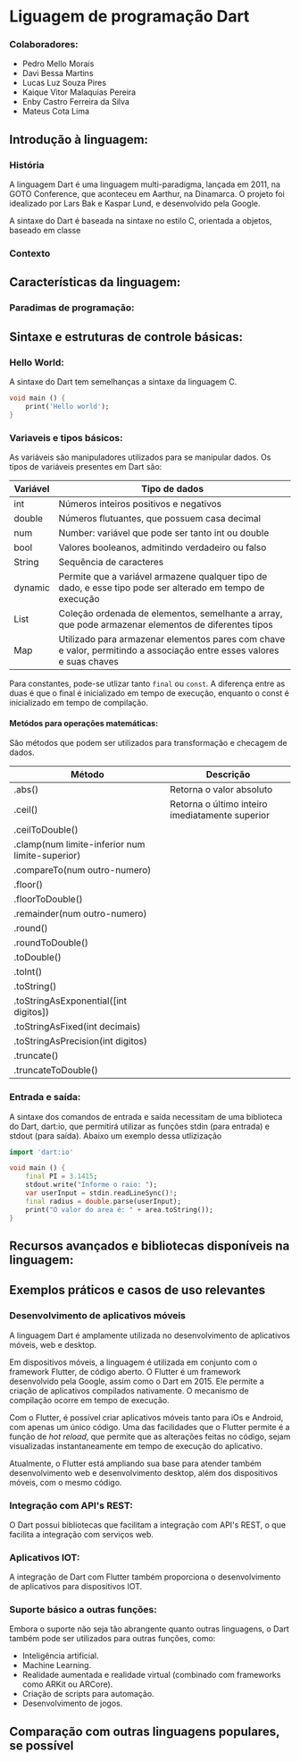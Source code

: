 # Liguagem de programação Dart
### Colaboradores:
* Pedro Mello Morais
* Davi Bessa Martins
* Lucas Luz Souza Pires
* Kaique Vitor Malaquias Pereira
* Enby Castro Ferreira da Silva
* Mateus Cota Lima


## Introdução à linguagem:
### História
A linguagem Dart é uma linguagem multi-paradigma, lançada em 2011, na GOTO Conference, que aconteceu em Aarthur, na Dinamarca. O projeto foi idealizado por Lars Bak e Kaspar Lund, e desenvolvido pela Google.

A sintaxe do Dart é baseada na sintaxe no estilo C, orientada a objetos, baseado em classe
### Contexto


## Características da linguagem: 
### Paradimas de programação:


## Sintaxe e estruturas de controle básicas: 
### Hello World:
A sintaxe do Dart tem semelhanças a sintaxe da linguagem C.
<!-- Exemplo de como escrever código em Markdown -->
~~~ dart
void main () {
    print('Hello world');
}
~~~
### Variaveis e tipos básicos:
As variáveis são manipuladores utilizados para se manipular dados. Os tipos de variáveis presentes em Dart são:

<!-- Exemplo de como escrever tabela em Markdown -->

Variável | Tipo de dados
---------|---------------
int      | Números inteiros positivos e negativos
double   | Números flutuantes, que possuem casa decimal
num      | Number: variável que pode ser tanto int ou double
bool     | Valores booleanos, admitindo verdadeiro ou falso
String   | Sequência de caracteres
dynamic  | Permite que a variável armazene qualquer tipo de dado, e esse tipo pode ser alterado em tempo de execução
List     | Coleção ordenada de elementos, semelhante a array, que pode armazenar elementos de diferentes tipos
Map      | Utilizado para armazenar elementos pares com chave e valor, permitindo a associação entre esses valores e suas chaves

Para constantes, pode-se utlizar tanto `final` ou `const`. A diferença entre as duas é que o final é inicializado em tempo de execução, enquanto o const é inicializado em tempo de compilação.

#### Metódos para operações matemáticas:
São métodos que podem ser utilizados para transformação e checagem de dados.

Método                                            | Descrição
--------------------------------------------------|-------------
.abs()                                            | Retorna o valor absoluto
.ceil()                                           | Retorna o último inteiro imediatamente superior
.ceilToDouble()                                   |
.clamp(num limite-inferior num limite-superior)   |
.compareTo(num outro-numero)                      |
.floor()                                          |
.floorToDouble()                                  |
.remainder(num outro-numero)                      |
.round()                                          |
.roundToDouble()                                  |
.toDouble()                                       |
.toInt()                                          |
.toString()                                       |
.toStringAsExponential([int digitos])             |
.toStringAsFixed(int decimais)                    |
.toStringAsPrecision(int digitos)                 |
.truncate()                                       |
 .truncateToDouble()                              |

### Entrada e saída:
A sintaxe dos comandos de entrada e saída necessitam de uma biblioteca do Dart, dart:io, que permitirá utilizar as funções stdin (para entrada) e stdout (para saída). Abaixo um exemplo dessa utlizização 
~~~ dart
import 'dart:io'

void main () {
    final PI = 3.1415;
    stdout.write("Informe o raio: ");
    var userInput = stdin.readLineSync()!;
    final radius = double.parse(userInput);
    print("O valor do area é: " + area.toString());
}
~~~

## Recursos avançados e bibliotecas disponíveis na linguagem:


## Exemplos práticos e casos de uso relevantes
### Desenvolvimento de aplicativos móveis
A linguagem Dart é amplamente utilizada no desenvolvimento de aplicativos móveis, web e desktop.

Em dispositivos móveis, a linguagem é utilizada em conjunto com o framework Flutter, de código aberto. O Flutter é um framework desenvolvido pela Google, assim como o Dart em 2015. Ele permite a criação de aplicativos compilados nativamente. O mecanismo de compilação ocorre em tempo de execução.

Com o Flutter, é possível criar aplicativos móveis tanto para iOs e Android, com apenas um único código.
Uma das facilidades que o Flutter permite é a função de _hot reload_, que permite que as alterações feitas no código, sejam visualizadas instantaneamente em tempo de execução do aplicativo.

Atualmente, o Flutter está ampliando sua base para atender também desenvolvimento web e desenvolvimento desktop, além dos dispositivos móveis, com o mesmo código.
### Integração com API's REST:
O Dart possui bibliotecas que facilitam a integração com API's REST, o que facilita a integração com serviços web.
### Aplicativos IOT:
A integração de Dart com Flutter também proporciona o desenvolvimento de aplicativos para dispositivos IOT.
### Suporte básico a outras funções:
Embora o suporte não seja tão abrangente quanto outras linguagens, o Dart também pode ser utilizados para outras funções, como: 
* Inteligência artificial.
* Machine Learning.
* Realidade aumentada e realidade virtual (combinado com frameworks como ARKit ou ARCore).
* Criação de scripts para automação.
* Desenvolvimento de jogos.

## Comparação com outras linguagens populares, se possível      